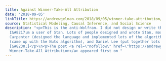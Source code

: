 ```yaml
---
title: Against Winner-Take-All Attribution
date: '2018-09-05'
linkTitle: https://andrewgelman.com/2018/09/05/winner-take-attribution/
source: Statistical Modeling, Causal Inference, and Social Science
description: "<p>This is the anti-Wolfram. I did not design or write the Stan language.
  I&#8217;m a user of Stan. Lots of people designed and wrote Stan, most notably Bob
  Carpenter (designed the language and implemented lots of the algorithms), Matt Hoffman
  (came up with the Nuts algorithm), and Daniel Lee (put together lots of the internals
  [&#8230;]</p>\n<p>The post <a rel=\"nofollow\" href=\"https://andrewgelman.com/2018/09/05/winner-take-attribution/\">Against
  Winner-Take-All Attribution</a> appeared first on "
---
```

